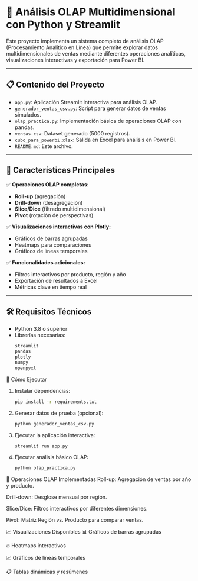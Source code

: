 # 🚀 Análisis OLAP Multidimensional con Python y Streamlit

Este proyecto implementa un sistema completo de análisis OLAP (Procesamiento Analítico en Línea) que permite explorar datos multidimensionales de ventas mediante diferentes operaciones analíticas, visualizaciones interactivas y exportación para Power BI.

---

## 📋 Contenido del Proyecto

- `app.py`: Aplicación Streamlit interactiva para análisis OLAP.
- `generador_ventas_csv.py`: Script para generar datos de ventas simulados.
- `olap_practica.py`: Implementación básica de operaciones OLAP con pandas.
- `ventas.csv`: Dataset generado (5000 registros).
- `cubo_para_powerbi.xlsx`: Salida en Excel para análisis en Power BI.
- `README.md`: Este archivo.

---

## 🌟 Características Principales

✅ **Operaciones OLAP completas:**
- **Roll-up** (agregación)
- **Drill-down** (desagregación)
- **Slice/Dice** (filtrado multidimensional)
- **Pivot** (rotación de perspectivas)

✅ **Visualizaciones interactivas con Plotly:**
- Gráficos de barras agrupadas
- Heatmaps para comparaciones
- Gráficos de líneas temporales

✅ **Funcionalidades adicionales:**
- Filtros interactivos por producto, región y año
- Exportación de resultados a Excel
- Métricas clave en tiempo real

---

## 🛠️ Requisitos Técnicos

- Python 3.8 o superior
- Librerías necesarias:
  ```bash
  streamlit
  pandas
  plotly
  numpy
  openpyxl

🚀 Cómo Ejecutar
1. Instalar dependencias:
   ```bash
   pip install -r requirements.txt
2. Generar datos de prueba (opcional):
   ```bash
   python generador_ventas_csv.py
3. Ejecutar la aplicación interactiva:
   ```bash
   streamlit run app.py
4. Ejecutar análisis básico OLAP:
   ```bash
   python olap_practica.py
   
📌 Operaciones OLAP Implementadas
Roll-up: Agregación de ventas por año y producto.

Drill-down: Desglose mensual por región.

Slice/Dice: Filtros interactivos por diferentes dimensiones.

Pivot: Matriz Región vs. Producto para comparar ventas.

📈 Visualizaciones Disponibles
📊 Gráficos de barras agrupadas

🔥 Heatmaps interactivos

📈 Gráficos de líneas temporales

📋 Tablas dinámicas y resúmenes
